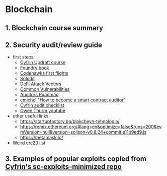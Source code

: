 # Blockchain
## 1. Blockchain course summary
## 2. Security audit/review guide

- first steps:
  -   [Cyfrin Updraft course](https://updraft.cyfrin.io/courses)
  -   [Foundry book](https://book.getfoundry.sh/)
  -   [Codehawks first flights](https://codehawks.cyfrin.io/first-flights?community-judging=true&ended=true&judging=true&live=true&sort=endDate&upcoming=true)
  -   [Solodit](https://solodit.xyz/)
  -   [DeFi Attack Vectors](https://github.com/Quillhash/DeFi-Attack-Vectors.git)
  -   [Common Vulnerabilities](https://hacken.io/insights/blockchain-security-vulnerabilities/)
  -   [Auditors Roadmap](https://github.com/razzorsec/AuditorsRoadmap.git)
  -   [cmichel "How to become a smart contract auditor"](https://cmichel.io/how-to-become-a-smart-contract-auditor/)
  -   [Cyfrin audit checklist](https://github.com/Cyfrin/audit-checklist.git)
  -   [Owen Thurm youtube](https://www.youtube.com/@0xOwenThurm)
-   other useful links:
    -   https://startupfactory.bg/blokcheyn-tehnologia/
    -   https://remix.ethereum.org/#lang=en&optimize=false&runs=200&evmVersion=null&version=soljson-v0.8.24+commit.e11b9ed9.js
    -   https://metamask.io/
-   [Weird erc20 list](https://github.com/d-xo/weird-erc20?tab=readme-ov-file)
 
## 3. Examples of popular exploits copied from [Cyfrin's sc-exploits-minimized repo](https://github.com/Cyfrin/sc-exploits-minimized.git)
